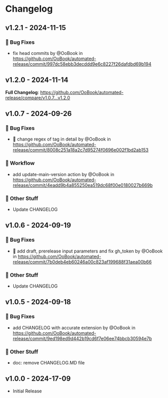 # Changelog

## v1.2.1 - 2024-11-15

### :wrench: Bug Fixes

- fix head commits by @OoBook in https://github.com/OoBook/automated-release/commit/997dc58ebb3decddd9e6c8227f26dafdbd69b194

## v1.2.0 - 2024-11-14

**Full Changelog**: https://github.com/OoBook/automated-release/compare/v1.0.7...v1.2.0

## v1.0.7 - 2024-09-26

### :wrench: Bug Fixes

- :bug: change regex of tag in detail by @OoBook in https://github.com/OoBook/automated-release/commit/8008c251a18a2c7d95274f0696e002f1bd2ab153

### :green_heart: Workflow

- add update-main-version action by @OoBook in https://github.com/OoBook/automated-release/commit/4eadd9b4a855250ea519dc68f00e0180027b669b

### :beers: Other Stuff

- Update CHANGELOG

## v1.0.6 - 2024-09-19

### :wrench: Bug Fixes

- :bug: add draft, prerelease input parameters and fix gh_token by @OoBook in https://github.com/OoBook/automated-release/commit/7b0deb4eb60246a00c823af199688f31aea00b66

### :beers: Other Stuff

- Update CHANGELOG

## v1.0.5 - 2024-09-18

### :wrench: Bug Fixes

- add CHANGELOG with accurate extension by @OoBook in https://github.com/OoBook/automated-release/commit/9ed198ed9d442b19cd6f7e06ee74bbcb30594e7b

### :beers: Other Stuff

- doc: remove CHANGELOG.MD file

## v1.0.0 - 2024-17-09

- Initial Release

